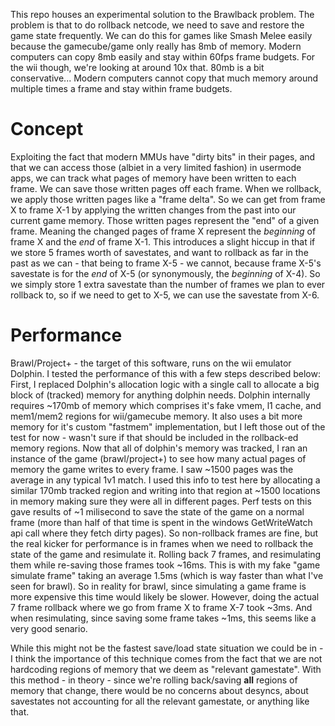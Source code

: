 
This repo houses an experimental solution to the Brawlback problem.
The problem is that to do rollback netcode, we need to save and restore the game state frequently.
We can do this for games like Smash Melee easily because the gamecube/game only really has 8mb of memory.
Modern computers can copy 8mb easily and stay within 60fps frame budgets. For the wii though, we're looking at around 10x that.
80mb is a bit conservative... Modern computers cannot copy that much memory around multiple times a frame and stay within frame budgets.

# Concept
Exploiting the fact that modern MMUs have "dirty bits" in their pages, and that we can access those (albiet in a very limited fashion) in usermode apps, we can track what pages of memory have been written to each frame.
We can save those written pages off each frame. When we rollback, we apply those written pages like a "frame delta".
So we can get from frame X to frame X-1 by applying the written changes from the past into our current game memory.
Those written pages represent the "end" of a given frame. Meaning the changed pages of frame X represent the *beginning* of frame X and the *end* of frame X-1. 
This introduces a slight hiccup in that if we store 5 frames worth of savestates, and want to rollback as far in the past as we can - that being to frame X-5 - we cannot, because frame X-5's savestate is for the *end* of X-5 (or synonymously, the *beginning* of X-4). So we simply store 1 extra savestate than the number of frames we plan to ever rollback to, so if we need to get to X-5, we can use the savestate from X-6.

# Performance
Brawl/Project+ - the target of this software, runs on the wii emulator Dolphin.
I tested the performance of this with a few steps described below:
First, I replaced Dolphin's allocation logic with a single call to allocate a big block of (tracked) memory for anything dolphin needs. Dolphin internally requires ~170mb of memory which comprises it's fake vmem, l1 cache, and mem1/mem2 regions for wii/gamecube memory. It also uses a bit more memory for it's custom "fastmem" implementation, but I left those out of the test for now - wasn't sure if that should be included in the rollback-ed memory regions.
Now that all of dolphin's memory was tracked, I ran an instance of the game (brawl/project+) to see how many actual pages of memory the game writes to every frame. I saw ~1500 pages was the average in any typical 1v1 match. 
I used this info to test here by allocating a similar 170mb tracked region and writing into that region at ~1500 locations in memory making sure they were all in different pages.
Perf tests on this gave results of ~1 milisecond to save the state of the game on a normal frame (more than half of that time is spent in the windows GetWriteWatch api call where they fetch dirty pages). 
So non-rollback frames are fine, but the real kicker for performance is in frames when we need to rollback the state of the game and resimulate it.
Rolling back 7 frames, and resimulating them while re-saving those frames took ~16ms. This is with my fake "game simulate frame" taking an average 1.5ms (which is way faster than what I've seen for brawl). So in reality for brawl, since simulating a game frame is more expensive this time would likely be slower. However, doing the actual 7 frame rollback where we go from frame X to frame X-7 took ~3ms. And when resimulating, since saving some frame takes ~1ms, this seems like a very good senario.

While this might not be the fastest save/load state situation we could be in - I think the importance of this technique comes from the fact that we are not hardcoding regions of memory that we deem as "relevant gamestate". 
With this method - in theory - since we're rolling back/saving **all** regions of memory that change, there would be no concerns about desyncs, about savestates not accounting for all the relevant gamestate, or anything like that.
